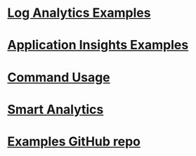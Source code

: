 # [Log Analytics Examples](/Log_Analytics.md)
# [Application Insights Examples](/Application_Insights.md)
# [Command Usage](/Command_Usage.md)
# [Smart Analytics](/Smart_Analytics.md)
# [Examples GitHub repo](/GitHub_Repo.md)
